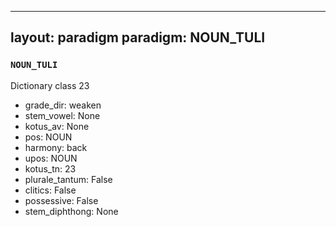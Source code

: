 
---
layout: paradigm
paradigm: NOUN_TULI
---
### ` NOUN_TULI `

Dictionary class 23
* grade_dir: weaken
* stem_vowel: None
* kotus_av: None
* pos: NOUN
* harmony: back
* upos: NOUN
* kotus_tn: 23
* plurale_tantum: False
* clitics: False
* possessive: False
* stem_diphthong: None
